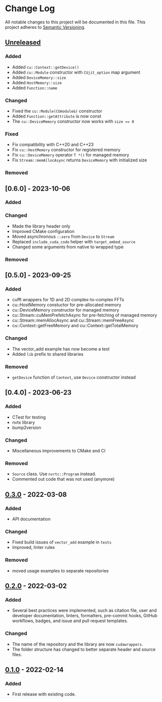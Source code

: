 # Change Log

All notable changes to this project will be documented in this file.
This project adheres to [Semantic Versioning](http://semver.org/).

## [Unreleased]

### Added
- Added `cu::Context::getDevice()`
- Added `cu::Module` constructor with `CUjit_option` map argument
- Added `DeviceMemory::size`
- Added `HostMemory::size`
- Added `Function::name`

### Changed
- Fixed the `cu::Module(CUmodule&)` constructor
- Added `Function::getAttribute` is now const
- The `cu::DeviceMemory` constructor now works with `size == 0`

### Fixed
- Fix compatibility with C++20 and C++23
- Fix `cu::HostMemory` constructor for registered memory
- Fix `cu::DeviceMemory` operator `T *()` for managed memory
- Fix `Stream::memAllocAsync` returns `DeviceMemory` with initialized size

### Removed

## [0.6.0] - 2023-10-06

### Added
### Changed
- Made the library header only
- Improved CMake configuration
- Moved asynchronous `::zero` from `Device` to `Stream`
- Replaced `include_cuda_code` helper with `target_embed_source`
- Changed some arguments from native to wrapped type
### Removed

## [0.5.0] - 2023-09-25
### Added
- cufft wrappers for 1D and 2D complex-to-complex FFTs
- cu::HostMemory constuctor for pre-allocated memory
- cu::DeviceMemory constructor for managed memory
- cu::Stream::cuMemPrefetchAsync for pre-fetching of managed memory
- cu::Stream::memAllocAsync and cu::Stream::memFreeAsync
- cu::Context::getFreeMemory and cu::Context::getTotalMemory

### Changed
- The vector_add example has now become a test
- Added `lib` prefix to shared libraries

### Removed
- `getDevice` function of `Context`, use `Device` constructor instead

## [0.4.0] - 2023-06-23
### Added

- CTest for testing
- nvtx library
- bump2version

### Changed

- Miscellaneous improvements to CMake and CI

### Removed

- `Source` class. Use `nvrtc::Program` instead.
- Commented out code that was not used (anymore)

## [0.3.0] - 2022-03-08

### Added

- API documentation

### Changed

- Fixed build issues of `vector_add` example in `tests`
- Improved, linter rules

### Removed

- moved usage examples to separate repositories

## [0.2.0] - 2022-03-02

### Added

- Several best practices were implemented, such as citation file, user and developer documentation, linters, formatters, pre-commit hooks, GitHub workflows, badges, and issue and pull request templates.

### Changed

- The name of the repository and the library are now `cudawrappers`.
- The folder structure has changed to better separate header and source files.

## [0.1.0] - 2022-02-14

### Added

- First release with existing code.

[Unreleased]: https://github.com/nlesc-recruit/cudawrappers/compare/0.3.0...HEAD
[0.3.0]: https://github.com/nlesc-recruit/cudawrappers/compare/0.2.0...0.3.0
[0.2.0]: https://github.com/nlesc-recruit/cudawrappers/compare/0.1.0...0.2.0
[0.1.0]: https://github.com/nlesc-recruit/cudawrappers/releases/tag/0.1.0

